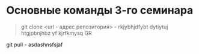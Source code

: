 # Основные команды 3-го семинара

> git clone <url - адрес репозитория> - rkjybhjdfybt dytiytuj htgjpbnjhbz yf kjrfkmysq GR

git pull - asdashnsfsjaf